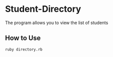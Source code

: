 # Student-Directory #
The program allows you to view the list of students

## How to Use ##
```shell
ruby directory.rb
```

